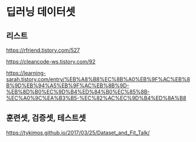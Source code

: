# 딥러닝 데이터셋

## 리스트

https://rfriend.tistory.com/527

https://cleancode-ws.tistory.com/92

https://learning-sarah.tistory.com/entry/%EB%A8%B8%EC%8B%A0%EB%9F%AC%EB%8B%9D%EB%94%A5%EB%9F%AC%EB%8B%9D-%EB%8D%B0%EC%9D%B4%ED%84%B0%EC%85%8B-%EC%A0%9C%EA%B3%B5-%EC%82%AC%EC%9D%B4%ED%8A%B8


## 훈련셋, 검증셋, 테스트셋

https://tykimos.github.io/2017/03/25/Dataset_and_Fit_Talk/


